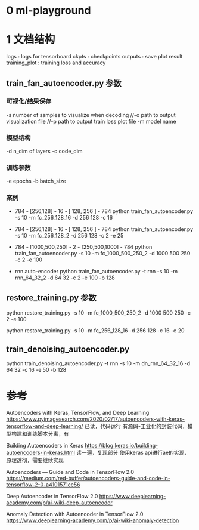 # 0 ml-playground

# 1 文档结构
logs            :  logs for tensorboard
ckpts           :  checkpoints 
outputs         :  save plot result
training_plot   : training loss and accuracy

## train_fan_autoencoder.py 参数

### 可视化/结果保存
-s number of samples to visualize when decoding
//-o path to output visualization file 
//-p path to output train loss plot file
-m model name 

### 模型结构
-d n_dim of layers
-c code_dim

### 训练参数
-e epochs
-b batch_size

### 案例

* 784 - [256,128] - 16 - [ 128, 256 ] - 784 
python train_fan_autoencoder.py  -s 10 -m fc_256_128_16 -d 256 128 -c 16

* 784 - [256,128] - 16 - [ 128, 256 ] - 784 
python train_fan_autoencoder.py  -s 10 -m fc_256_128_2 -d 256 128 -c 2 -e 25

* 784 - [1000,500,250] - 2 - [250,500,1000] - 784 
python train_fan_autoencoder.py  -s 10  -m fc_1000_500_250_2 -d 1000 500 250 -c 2 -e 100

* rnn auto-encoder
python train_fan_autoencoder.py  -t rnn -s 10  -m rnn_64_32_2 -d 64 32 -c 2 -e 100 -b 128

## restore_training.py 参数
python restore_training.py  -s 10  -m fc_1000_500_250_2 -d 1000 500 250 -c 2 -e 100

python restore_training.py  -s 10 -m fc_256_128_16 -d 256 128 -c 16 -e 20

## train_denoising_autoencoder.py 
python train_denoising_autoencoder.py  -t rnn -s 10  -m dn_rnn_64_32_16 -d 64 32 -c 16 -e 50 -b 128



# 参考
Autoencoders with Keras, TensorFlow, and Deep Learning
https://www.pyimagesearch.com/2020/02/17/autoencoders-with-keras-tensorflow-and-deep-learning/
已读，代码运行
有源码-工业化的封装代码，模型构建和训练脚本分离，有

Building Autoencoders in Keras
https://blog.keras.io/building-autoencoders-in-keras.html
读一遍，复现部分
使用keras api进行ae的实现，原理透彻，需要继续实现




Autoencoders — Guide and Code in TensorFlow 2.0
https://medium.com/red-buffer/autoencoders-guide-and-code-in-tensorflow-2-0-a4101571ce56

Deep Autoencoder in TensorFlow 2.0
https://www.deeplearning-academy.com/p/ai-wiki-deep-autoencoder

Anomaly Detection with Autoencoder in TensorFlow 2.0
https://www.deeplearning-academy.com/p/ai-wiki-anomaly-detection


